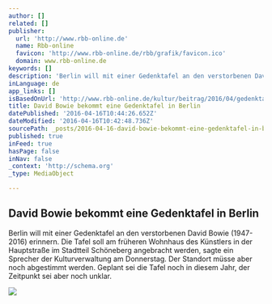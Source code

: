```yaml
---
author: []
related: []
publisher:
  url: 'http://www.rbb-online.de'
  name: Rbb-online
  favicon: 'http://www.rbb-online.de/rbb/grafik/favicon.ico'
  domain: www.rbb-online.de
keywords: []
description: 'Berlin will mit einer Gedenktafel an den verstorbenen David Bowie (1947-2016) erinnern. Die Tafel soll am früheren Wohnhaus des Künstlers in der Hauptstraße im Stadtteil Schöneberg angebracht werden, sagte ein Sprecher der Kulturverwaltung am Donnerstag. Der Standort müsse aber noch abgestimmt werden. Geplant sei die Tafel noch in diesem Jahr, der Zeitpunkt sei aber noch unklar.'
inLanguage: de
app_links: []
isBasedOnUrl: 'http://www.rbb-online.de/kultur/beitrag/2016/04/gedenktafel-fuer-david-bowie.html'
title: David Bowie bekommt eine Gedenktafel in Berlin
datePublished: '2016-04-16T10:44:26.652Z'
dateModified: '2016-04-16T10:42:48.736Z'
sourcePath: _posts/2016-04-16-david-bowie-bekommt-eine-gedenktafel-in-berlin.md
published: true
inFeed: true
hasPage: false
inNav: false
_context: 'http://schema.org'
_type: MediaObject

---
```

<article style=""><h1>David Bowie bekommt eine Gedenktafel in Berlin</h1><p>Berlin will mit einer Gedenktafel an den verstorbenen David Bowie (1947-2016) erinnern. Die Tafel soll am früheren Wohnhaus des Künstlers in der Hauptstraße im Stadtteil Schöneberg angebracht werden, sagte ein Sprecher der Kulturverwaltung am Donnerstag. Der Standort müsse aber noch abgestimmt werden. Geplant sei die Tafel noch in diesem Jahr, der Zeitpunkt sei aber noch unklar.</p><img src="http://www.rbb-online.de/content/dam/rbb/rbb/rbb24/2016/2016_04/Imago/bowie_haus.jpg.jpg/rendition=original.jpg" /></article>
